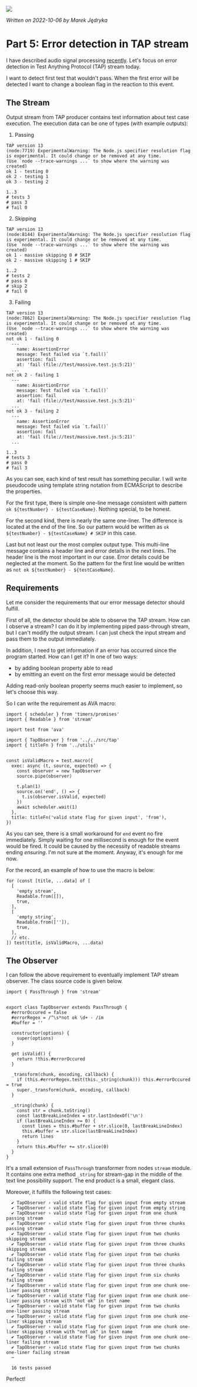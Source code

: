 ![](img/header-tap-nyan-module.png)

*Written on 2022-10-06 by Marek Jędryka*

# Part 5: Error detection in TAP stream

I have described audio signal processing [recently](nyan-cat-ogg-04.md).
Let's focus on error detection in Test Anything Protocol (TAP) stream today.

I want to detect first test that wouldn't pass.
When the first error will be detected I want to change a boolean flag in the reaction to this event.

## The Stream

Output stream from TAP producer contains text information about test case execution.
The execution data can be one of types (with example outputs):

1. Passing
  ```
  TAP version 13
  (node:7719) ExperimentalWarning: The Node.js specifier resolution flag is experimental. It could change or be removed at any time.
  (Use `node --trace-warnings ...` to show where the warning was created)
  ok 1 - testing 0
  ok 2 - testing 1
  ok 3 - testing 2

  1..3
  # tests 3
  # pass 3
  # fail 0
  ```
2. Skipping
  ```
  TAP version 13
  (node:8144) ExperimentalWarning: The Node.js specifier resolution flag is experimental. It could change or be removed at any time.
  (Use `node --trace-warnings ...` to show where the warning was created)
  ok 1 - massive skipping 0 # SKIP
  ok 2 - massive skipping 1 # SKIP

  1..2
  # tests 2
  # pass 0
  # skip 2
  # fail 0
  ```
3. Failing
  ```
  TAP version 13
  (node:7862) ExperimentalWarning: The Node.js specifier resolution flag is experimental. It could change or be removed at any time.
  (Use `node --trace-warnings ...` to show where the warning was created)
  not ok 1 - failing 0
    ---
      name: AssertionError
      message: Test failed via `t.fail()`
      assertion: fail
      at: 'fail (file://test/massive.test.js:5:21)'
    ...
  not ok 2 - failing 1
    ---
      name: AssertionError
      message: Test failed via `t.fail()`
      assertion: fail
      at: 'fail (file://test/massive.test.js:5:21)'
    ...
  not ok 3 - failing 2
    ---
      name: AssertionError
      message: Test failed via `t.fail()`
      assertion: fail
      at: 'fail (file://test/massive.test.js:5:21)'
    ...

  1..3
  # tests 3
  # pass 0
  # fail 3
  ```

As you can see, each kind of test result has something peculiar.
I will write pseudocode using template string notation from ECMAScript to describe the properties.

For the first type, there is simple one-line message consistent with pattern `ok ${testNumber} - ${testCaseName}`.
Nothing special, to be honest.

For the second kind, there is nearly the same one-liner.
The difference is located at the end of the line.
So our pattern would be written as `ok ${testNumber} - ${testCaseName} # SKIP` in this case.

Last but not least our the most complex output type.
This multi-line message contains a header line and error details in the next lines.
The header line is the most important in our case.
Error details could be neglected at the moment.
So the pattern for the first line would be written as `not ok ${testNumber} - ${testCaseName}`.

## Requirements

Let me consider the requirements that our error message detector should fulfill.

First of all, the detector should be able to observe the TAP stream.
How can I observe a stream?
I can do it by implementing piped pass-through stream, but I can't modify the output stream.
I can just check the input stream and pass them to the output immediately.

In addition, I need to get information if an error has occurred since the program started.
How can I get it?
In one of two ways:

- by adding boolean property able to read
- by emitting an event on the first error message would be detected

Adding read-only boolean property seems much easier to implement, so let's choose this way.

So I can write the requirement as AVA macro:

```JS
import { scheduler } from 'timers/promises'
import { Readable } from 'stream'

import test from 'ava'

import { TapObserver } from '../../src/tap'
import { titleFn } from '../utils'


const isValidMacro = test.macro({
  exec: async (t, source, expected) => {
    const observer = new TapObserver
    source.pipe(observer)

    t.plan(1)
    source.on('end', () => {
      t.is(observer.isValid, expected)
    })
    await scheduler.wait(1)
  },
  title: titleFn('valid state flag for given input', 'from'),
})
```

As you can see, there is a small workaround for `end` event no fire immediately.
Simply waiting for one millisecond is enough for the event would be fired.
It could be caused by the necessity of readable streams ending _ensuring_.
I'm not sure at the moment.
Anyway, it's enough for me now.

For the record, an example of how to use the macro is below:

```JS
for (const [title, ...data] of [
  [
    'empty stream',
    Readable.from([]),
    true,
  ],
  [
    'empty string',
    Readable.from(['']),
    true,
  ],
  // etc.
]) test(title, isValidMacro, ...data)
```

## The Observer

I can follow the above requirement to eventually implement TAP stream observer.
The class source code is given below.

```JS
import { PassThrough } from 'stream'


export class TapObserver extends PassThrough {
  #errorOccured = false
  #errorRegex = /^\s*not ok \d+ - /im
  #buffer = ''

  constructor(options) {
    super(options)
  }

  get isValid() {
    return !this.#errorOccured
  }

  _transform(chunk, encoding, callback) {
    if (this.#errorRegex.test(this._string(chunk))) this.#errorOccured = true
    super._transform(chunk, encoding, callback)
  }

  _string(chunk) {
    const str = chunk.toString()
    const lastBreakLineIndex = str.lastIndexOf('\n')
    if (lastBreakLineIndex >= 0) {
      const lines = this.#buffer + str.slice(0, lastBreakLineIndex)
      this.#buffer = str.slice(lastBreakLineIndex)
      return lines
    } 
    return this.#buffer += str.slice(0)
  }
}
```

It's a small extension of `PassThrough` transformer from nodes `stream` module.
It contains one extra method `_string` for stream-gap in the middle of the text line possibility support.
The end product is a small, elegant class.

Moreover, it fulfills the following test cases:

```
  ✔ TapObserver › valid state flag for given input from empty stream
  ✔ TapObserver › valid state flag for given input from empty string
  ✔ TapObserver › valid state flag for given input from one chunk passing stream
  ✔ TapObserver › valid state flag for given input from three chunks passing stream
  ✔ TapObserver › valid state flag for given input from two chunks skipping stream
  ✔ TapObserver › valid state flag for given input from three chunks skipping stream
  ✔ TapObserver › valid state flag for given input from two chunks failing stream
  ✔ TapObserver › valid state flag for given input from three chunks failing stream
  ✔ TapObserver › valid state flag for given input from six chunks failing stream
  ✔ TapObserver › valid state flag for given input from one chunk one-liner passing stream
  ✔ TapObserver › valid state flag for given input from one chunk one-liner passing stream with "not ok" in test name
  ✔ TapObserver › valid state flag for given input from two chunks one-liner passing stream
  ✔ TapObserver › valid state flag for given input from one chunk one-liner skipping stream
  ✔ TapObserver › valid state flag for given input from one chunk one-liner skipping stream with "not ok" in test name
  ✔ TapObserver › valid state flag for given input from one chunk one-liner failing stream
  ✔ TapObserver › valid state flag for given input from two chunks one-liner failing stream
  ─

  16 tests passed 
```

Perfect!
